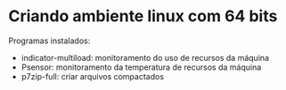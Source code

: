 # Criando ambiente linux com 64 bits

Programas instalados:
* indicator-multiload: monitoramento do uso de recursos da máquina
* Psensor: monitoramento da temperatura de recursos da máquina
* p7zip-full: criar arquivos compactados

